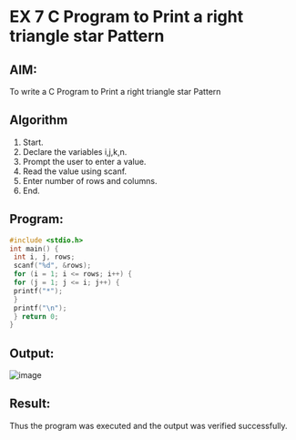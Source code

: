 # EX 7 C Program to Print a right triangle star Pattern
## AIM:
To write a C Program to Print a right triangle star Pattern

## Algorithm
1. Start.
2. Declare the variables i,j,k,n.
3. Prompt the user to enter a value.
4. Read the value using scanf.
5. Enter number of rows and columns.
6. End.
   

## Program:
```c
#include <stdio.h>
int main() {
 int i, j, rows;
 scanf("%d", &rows);
 for (i = 1; i <= rows; i++) {
 for (j = 1; j <= i; j++) {
 printf("*");
 }
 printf("\n");
 } return 0;
}
```


## Output:
![image](https://github.com/user-attachments/assets/b6bb7098-2489-4855-b5c5-e4866952206f)



## Result:
Thus the program was executed and the output was verified successfully.
